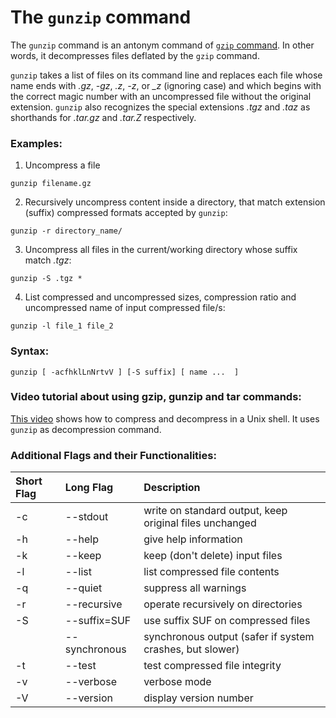 # The `gunzip` command

The `gunzip` command is an antonym command of [`gzip` command](015-the-gzip-command.md). In other words, it decompresses files deflated by the `gzip` command.

`gunzip` takes a list of files on its command line and replaces each file whose name ends with _.gz_, _-gz_, _.z_, _-z_, or *\_z* (ignoring case) and which begins with the correct magic number with an uncompressed file without the original extension. `gunzip` also recognizes the special extensions *.tgz* and *.taz* as shorthands for *.tar.gz* and  *.tar.Z*  respectively.

### Examples:

1. Uncompress a file

```
gunzip filename.gz
```

2. Recursively uncompress content inside a directory, that match extension (suffix) compressed formats accepted by `gunzip`:

```
gunzip -r directory_name/
```

3. Uncompress all files in the current/working directory whose suffix match *.tgz*:

```
gunzip -S .tgz *
```

4. List compressed and uncompressed sizes, compression ratio and uncompressed name of input compressed file/s:

```
gunzip -l file_1 file_2
```

### Syntax:

```
gunzip [ -acfhklLnNrtvV ] [-S suffix] [ name ...  ]
```

### Video tutorial about using gzip, gunzip and tar commands:

[This video](https://www.youtube.com/watch?v=OBtG8zfVwuI) shows how to compress and decompress in a Unix shell. It uses `gunzip` as decompression command.

### Additional Flags and their Functionalities:

|**Short Flag**|**Long Flag**|**Description**|
|:---|:---|:---|
|-c|--stdout|write on standard output, keep original files unchanged|
|-h|--help|give help information|
|-k|--keep|keep (don't delete) input files|
|-l|--list|list compressed file contents|
|-q|--quiet|suppress all warnings|
|-r|--recursive|operate recursively on directories|
|-S|--suffix=SUF|use suffix SUF on compressed files|
||--synchronous|synchronous output (safer if system crashes, but slower)|
|-t|--test|test compressed file integrity|
|-v|--verbose|verbose mode|
|-V|--version|display version number|